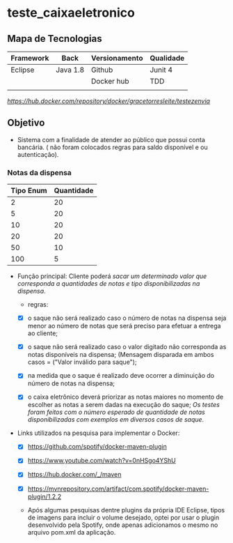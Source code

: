 # teste_caixaeletronico

## Mapa de Tecnologias
|Framework |Back       |Versionamento |Qualidade  |
|----------|-----------|--------------|-----------|
|Eclipse   |Java 1.8   |Github        |Junit 4    |
|          |           |Docker hub    |TDD        |
|          |           |              |           | 

*https://hub.docker.com/repository/docker/gracetorresleite/testezenvia*


## Objetivo

* Sistema com a finalidade de atender ao público que possui conta bancária. ( não foram colocados regras para saldo disponível e ou autenticação).

### Notas da dispensa
|Tipo Enum |Quantidade |
|----------|-----------|
|2         |20         |
|5         |20         |
|10        |20         |
|20        |20         |
|50        |10         |
|100       |5          |

* Função principal: Cliente poderá *sacar um determinado valor que corresponda a quantidades de notas e tipo disponibilizadas na dispensa*.
  - regras: 
  
  -[x] o saque não será realizado caso o número de notas na dispensa seja menor ao número de notas que será preciso para efetuar a entrega ao cliente;
  
  -[x] o saque não será realizado caso o valor digitado não corresponda as notas disponíveis na dispensa;
                 (Mensagem disparada em ambos casos = ("Valor inválido para saque"); 
                 
  -[x] na medida que o saque é realizado deve ocorrer a diminuição do número de notas na dispensa;
  
  -[x] o caixa eletrônico deverá priorizar as notas maiores no momento de escolher as notas a serem dadas na execução do saque; *Os testes foram feitos com o número esperado de quantidade de notas disponibilizadas com exemplos em diversos casos de saque.*

* Links utilizados na pesquisa para implementar o Docker: 

  -[x] https://github.com/spotify/docker-maven-plugin
  
  -[x] https://www.youtube.com/watch?v=0nHSgo4YShU
  
  -[x] https://hub.docker.com/_/maven
  
  -[x] https://mvnrepository.com/artifact/com.spotify/docker-maven-plugin/1.2.2

  - Após algumas pesquisas dentre plugins da própria IDE Eclipse, tipos de imagens para incluir o volume desejado, optei por usar o plugin desenvolvido pela Spotify, onde apenas adicionamos o mesmo no arquivo pom.xml da aplicação. 

